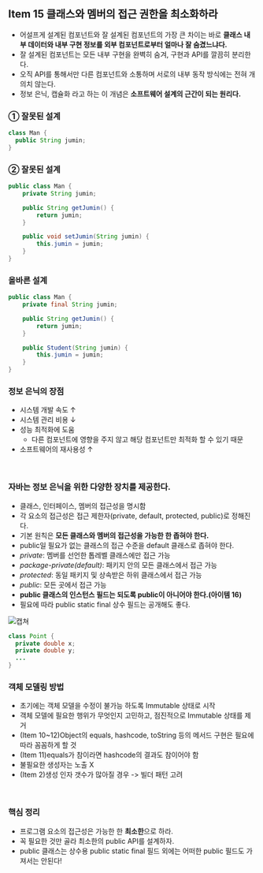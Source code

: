 ## Item 15 클래스와 멤버의 접근 권한을 최소화하라
  - 어설프게 설계된 컴포넌트와 잘 설계된 컴포넌트의 가장 큰 차이는 바로 **클래스 내부 데이터와 내부 구현 정보를 외부 컴포넌트로부터 얼마나 잘 숨겼느냐다.**
  - 잘 설계된 컴포넌트는 모든 내부 구현을 완벽히 숨겨, 구현과 API를 깔끔히 분리한다.
  - 오직 API를 통해서만 다른 컴포넌트와 소통하며 서로의 내부 동작 방식에는 전혀 개의치 않는다.
  - 정보 은닉, 캡슐화 라고 하는 이 개념은 **소프트웨어 설계의 근간이 되는 원리다.**
  

### ① 잘못된 설계
```java
class Man {
  public String jumin;
}
```

### ② 잘못된 설계
```java
public class Man {
    private String jumin;

    public String getJumin() {
        return jumin;
    }

    public void setJumin(String jumin) {
        this.jumin = jumin;
    }
}
```

### 올바른 설계
```java
public class Man {
    private final String jumin;

    public String getJumin() {
        return jumin;
    }

    public Student(String jumin) {
        this.jumin = jumin;
    }
}

```

### 정보 은닉의 장점
  - 시스템 개발 속도 ↑
  - 시스템 관리 비용 ↓
  - 성능 최적화에 도움
    - 다른 컴포넌트에 영향을 주지 않고 해당 컴포넌트만 최적화 할 수 있기 때문
  - 소프트웨어의 재사용성 ↑

<br>

### 자바는 정보 은닉을 위한 다양한 장치를 제공한다.
  - 클래스, 인터페이스, 멤버의 접근성을 명시함
  - 각 요소의 접근성은 접근 제한자(private, default, protected, public)로 정해진다.
  - 기본 원칙은 **모든 클래스와 멤버의 접근성을 가능한 한 좁혀야 한다.**
  - public일 필요가 없는 클래스의 접근 수준을 default 클래스로 좁혀야 한다.
  - *private*: 멤버를 선언한 톱레벨 클래스에만 접근 가능
  - *package-private(default)*: 패키지 안의 모든 클래스에서 접근 가능
  - *protected*: 동일 패키지 및 상속받은 하위 클래스에서 접근 가능
  - *public*: 모든 곳에서 접근 가능
  - **public 클래스의 인스턴스 필드는 되도록 public이 아니어야 한다.(아이템 16)**
  - 필요에 따라 public static final 상수 필드는 공개해도 좋다.
  
  ![캡쳐](https://user-images.githubusercontent.com/50076031/105838013-db4f0980-6012-11eb-9132-0986cd2c2a30.PNG)

  
```java
class Point {
  private double x;
  private double y;
  ...
}
```

### 객체 모델링 방법
  - 초기에는 객체 모델을 수정이 불가능 하도록 Immutable 상태로 시작
  - 객체 모델에 필요한 행위가 무엇인지 고민하고, 점진적으로 Immutable 상태를 제거
  - (Item 10~12)Object의 equals, hashcode, toString 등의 메서드 구현은 필요에 따라 꼼꼼하게 할 것
  - (Item 11)equals가 참이라면 hashcode의 결과도 참이어야 함
  - 불필요한 생성자는 노출 X
  - (Item 2)생성 인자 갯수가 많아질 경우 -> 빌더 패턴 고려
  
<br>

### 핵심 정리
  - 프로그램 요소의 접근성은 가능한 한 **최소한**으로 하라.
  - 꼭 필요한 것만 골라 최소한의 public API를 설계하자.
  - public 클래스는 상수용 public static final 필드 외에는 어떠한 public 필드도 가져서는 안된다!
  
